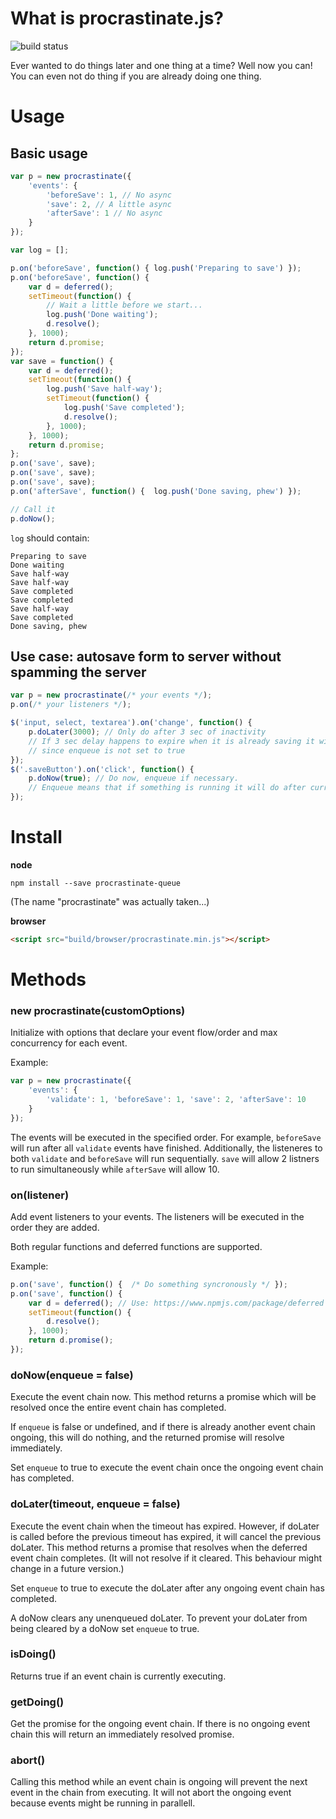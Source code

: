 # What is procrastinate.js?

![build status](https://travis-ci.org/mqchen/procrastinate.js.svg?branch=master)

Ever wanted to do things later and one thing at a time? Well now you can! You can even not do thing if you are already doing one thing.

# Usage

## Basic usage

```javascript
var p = new procrastinate({
	'events': {
		'beforeSave': 1, // No async
		'save': 2, // A little async
		'afterSave': 1 // No async
	}
});

var log = [];

p.on('beforeSave', function() { log.push('Preparing to save') });
p.on('beforeSave', function() {
	var d = deferred();
	setTimeout(function() {
		// Wait a little before we start...
		log.push('Done waiting');
		d.resolve();
	}, 1000);
	return d.promise;
});
var save = function() {
	var d = deferred();
	setTimeout(function() {
		log.push('Save half-way');
		setTimeout(function() {
			log.push('Save completed');
			d.resolve();
		}, 1000);
	}, 1000);
	return d.promise;
};
p.on('save', save);
p.on('save', save);
p.on('save', save);
p.on('afterSave', function() {  log.push('Done saving, phew') });

// Call it
p.doNow();
```

`log` should contain:

    Preparing to save
    Done waiting
    Save half-way
    Save half-way
    Save completed
    Save completed
    Save half-way
    Save completed
    Done saving, phew

## Use case: autosave form to server without spamming the server

```javascript
var p = new procrastinate(/* your events */);
p.on(/* your listeners */);

$('input, select, textarea').on('change', function() {
	p.doLater(3000); // Only do after 3 sec of inactivity
	// If 3 sec delay happens to expire when it is already saving it will be ignored
	// since enqueue is not set to true
});
$('.saveButton').on('click', function() {
	p.doNow(true); // Do now, enqueue if necessary.
    // Enqueue means that if something is running it will do after current task is done
});
```

# Install

**node**

	npm install --save procrastinate-queue

(The name "procrastinate" was actually taken...)

**browser**
```html
<script src="build/browser/procrastinate.min.js"></script>
```

# Methods

### new procrastinate(customOptions)

Initialize with options that declare your event flow/order and max concurrency for each event.

Example:
```javascript
var p = new procrastinate({
	'events': {
    	'validate': 1, 'beforeSave': 1, 'save': 2, 'afterSave': 10
    }
});
```
The events will be executed in the specified order. For example, `beforeSave` will run after all `validate` events have finished. Additionally, the listeneres to both `validate` and `beforeSave` will run sequentially. `save` will allow 2 listners to run simultaneously while `afterSave` will allow 10.

### on(listener)

Add event listeners to your events. The listeners will be executed in the order they are added.

Both regular functions and deferred functions are supported.

Example:

```javascript
p.on('save', function() {  /* Do something syncronously */ });
p.on('save', function() {  
	var d = deferred(); // Use: https://www.npmjs.com/package/deferred
    setTimeout(function() {
    	d.resolve();
    }, 1000);
    return d.promise();
});
```

### doNow(enqueue = false)

Execute the event chain now. This method returns a promise which will be resolved once the entire event chain has completed.

If `enqueue` is false or undefined, and if there is already another event chain ongoing, this will do nothing, and the returned promise will resolve immediately.

Set `enqueue` to true to execute the event chain once the ongoing event chain has completed.

### doLater(timeout, enqueue = false)

Execute the event chain when the timeout has expired. However, if doLater is called before the previous timeout has expired, it will cancel the previous doLater. This method returns a promise that resolves when the deferred event chain completes. (It will not resolve if it cleared. This behaviour might change in a future version.)

Set `enqueue` to true to execute the doLater after any ongoing event chain has completed.

A doNow clears any unenqueued doLater. To prevent your doLater from being cleared by a doNow set `enqueue` to true.

### isDoing()

Returns true if an event chain is currently executing.

### getDoing()

Get the promise for the ongoing event chain. If there is no ongoing event chain this will return an immediately resolved promise.

### abort()

Calling this method while an event chain is ongoing will prevent the next event in the chain from executing. It will not abort the ongoing event because events might be running in parallell. 